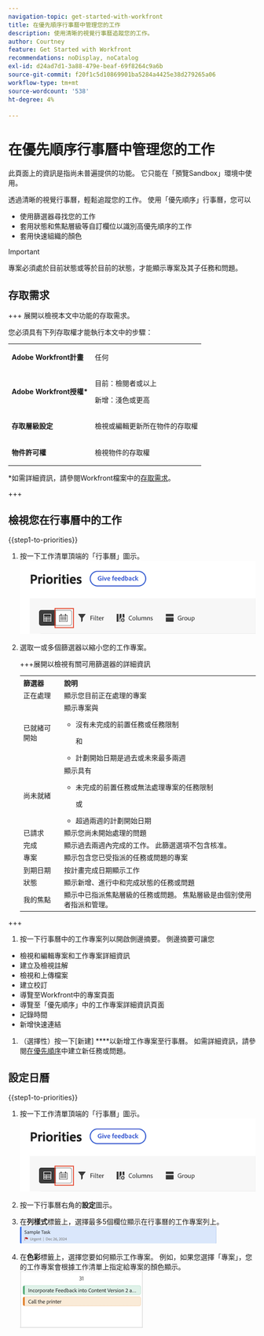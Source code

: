 ```yaml
---
navigation-topic: get-started-with-workfront
title: 在優先順序行事曆中管理您的工作
description: 使用清晰的視覺行事曆追蹤您的工作。
author: Courtney
feature: Get Started with Workfront
recommendations: noDisplay, noCatalog
exl-id: d24ad7d1-3a88-479e-beaf-69f8264c9a6b
source-git-commit: f20f1c5d10869901ba5284a4425e38d279265a06
workflow-type: tm+mt
source-wordcount: '538'
ht-degree: 4%

---
```


# 在優先順序行事曆中管理您的工作

<span class="preview">此頁面上的資訊是指尚未普遍提供的功能。 它只能在「預覽Sandbox」環境中使用。</span>

透過清晰的視覺行事曆，輕鬆追蹤您的工作。 使用「優先順序」行事曆，您可以

* 使用篩選器尋找您的工作
* 套用狀態和焦點層級等自訂欄位以識別高優先順序的工作
* 套用快速組織的顏色

>[!IMPORTANT]
>
>專案必須處於目前狀態或等於目前的狀態，才能顯示專案及其子任務和問題。


## 存取需求

+++ 展開以檢視本文中功能的存取需求。

您必須具有下列存取權才能執行本文中的步驟：

<table style="table-layout:auto"> 
 <col> 
 </col> 
 <col> 
 </col> 
 <tbody> 
  <tr> 
   <td role="rowheader"><strong>Adobe Workfront計畫</strong></td> 
   <td> <p>任何</p> </td> 
  </tr> 
  <tr> 
   <td role="rowheader"><strong>Adobe Workfront授權*</strong></td> 
   <td> 
   <p>目前：檢閱者或以上</p>
   <p>新增：淺色或更高</p> 
   </td> 
  </tr> 
  <tr> 
   <td role="rowheader"><strong>存取層級設定</strong></td> 
   <td> <p>檢視或編輯更新所在物件的存取權</p></td> 
  </tr> 
  <tr> 
   <td role="rowheader"><strong>物件許可權</strong></td> 
   <td> <p>檢視物件的存取權</p></td> 
  </tr> 
 </tbody> 
</table>

*如需詳細資訊，請參閱Workfront檔案中的[存取需求](/help/quicksilver/administration-and-setup/add-users/access-levels-and-object-permissions/access-level-requirements-in-documentation.md)。

+++

## 檢視您在行事曆中的工作

{{step1-to-priorities}}

1. 按一下工作清單頂端的「行事曆」圖示。
   ![行事曆圖示](assets/calendar-tab.png)
1. 選取一或多個篩選器以縮小您的工作專案。

   +++展開以檢視有關可用篩選器的詳細資訊
   <table>
    <tbody>
    <tr>
    <th>篩選器</th>
    <th>說明</th>
    </tr>
        <tr>
        <td>正在處理</td>
        <td>顯示您目前正在處理的專案</td>
        </tr>
        <tr>
        <td>已就緒可開始</td>
        <td>顯示專案與 
        <ul>
        <li>沒有未完成的前置任務或任務限制</li>
        <p>和</p>
        <li>計劃開始日期是過去或未來最多兩週</li>
        </ul>
        </td>
        </tr>
        <tr>
        <td>尚未就緒</td>
        <td>顯示具有
        <ul>
        <li>未完成的前置任務或無法處理專案的任務限制</li>
        <p>或</p>
        <li>超過兩週的計劃開始日期</li>
        </ul>
        </td>
        </tr>
        <tr>
        <td>已請求</td>
        <td>顯示您尚未開始處理的問題</td>
        </tr>
        <td>完成</td>
        <td>顯示過去兩週內完成的工作。 此篩選選項不包含核准。</td>
        </tr>
        <tr>
        <td>專案</td>
        <td>顯示包含您已受指派的任務或問題的專案</td>
        </tr>
        <tr>
        <td>到期日期</td>
        <td>按計畫完成日期顯示工作</td>
        </tr>
        <tr>
        <td>狀態</td>
        <td>顯示新增、進行中和完成狀態的任務或問題</td>
        </tr>
        <tr>
        <td>我的焦點</td>
        <td>顯示中已指派焦點層級的任務或問題。 焦點層級是由個別使用者指派和管理。</td>
        </tr>
    </tbody>
    </table>

+++

1. 按一下行事曆中的工作專案列以開啟側邊摘要。 側邊摘要可讓您

* 檢視和編輯專案和工作專案詳細資訊
* 建立及檢視註解
* 檢視和上傳檔案
* 建立校訂
* 導覽至Workfront中的專案頁面
* 導覽至「優先順序」中的工作專案詳細資訊頁面
* 記錄時間
* 新增快速連結

1. （選擇性）按一下[新建] ****&#x200B;以新增工作專案至行事曆。 如需詳細資訊，請參閱[在優先順序](/help/quicksilver/workfront-basics/priorities/create-task-issue-priorities.md)中建立新任務或問題。

## 設定日曆

{{step1-to-priorities}}

1. 按一下工作清單頂端的「行事曆」圖示。
   ![行事曆圖示](assets/calendar-tab.png)
1. 按一下行事曆右角的&#x200B;**設定**&#x200B;圖示。

1. 在&#x200B;**列樣式**標籤上，選擇最多5個欄位顯示在行事曆的工作專案列上。
   ![範例列](assets/sample-task-for-field-config.png)

1. 在&#x200B;**色彩**標籤上，選擇您要如何顯示工作專案。 例如，如果您選擇「專案」，您的工作專案會根據工作清單上指定給專案的顏色顯示。
   ![顏色專案範例](assets/sample-calendar-projects.png)
